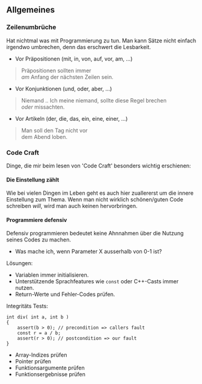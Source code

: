 <!-- 
.. title: Dummy Post
.. slug: dummy-post
.. date: 05/16/2014 11:51:28 PM UTC+02:00
.. tags: programming
.. link: 
.. description: DOs und DONTs beim Programmieren
.. type: text
-->

## Allgemeines

### Zeilenumbrüche

Hat nichtmal was mit Programmierung zu tun.
Man kann Sätze nicht einfach irgendwo umbrechen,
denn das erschwert die Lesbarkeit.

- Vor Präpositionen (mit, in, von, auf, vor, am, ...)
> Präpositionen sollten immer  
> *am* Anfang der nächsten Zeilen sein.

- Vor Konjunktionen (und, oder, aber, ...)
> Niemand .. Ich meine niemand, sollte diese Regel brechen  
> *oder* missachten.

- Vor Artikeln (der, die, das, ein, eine, einer, ...)
> Man soll den Tag nicht vor  
> dem Abend loben.



### Code Craft

Dinge, die mir beim lesen von 'Code Craft' besonders wichtig erschienen:


#### Die Einstellung zählt

Wie bei vielen Dingen im Leben geht es auch hier zuallererst
um die innere Einstellung zum Thema. Wenn man nicht wirklich schönen/guten
Code schreiben *will*, wird man auch keinen hervorbringen.


#### Programmiere defensiv

Defensiv programmieren bedeutet keine Ahnnahmen
über die Nutzung seines Codes zu machen.

- Was mache ich, wenn Parameter X ausserhalb von 0-1 ist?


Lösungen:

- Variablen immer initialisieren.
- Unterstützende Sprachfeatures wie `const` oder C++-Casts immer nutzen.
- Return-Werte und Fehler-Codes prüfen.

Integritäts Tests:

    int div( int a, int b )
    {
        assert(b > 0); // precondition => callers fault
        const r = a / b;
        assert(r > 0); // postcondition => our fault
    }

- Array-Indizes prüfen
- Pointer prüfen
- Funktionsargumente prüfen
- Funktionsergebnisse prüfen

